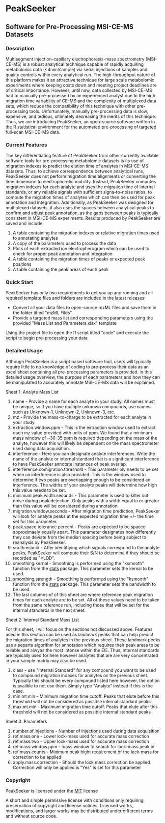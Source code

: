 # PeakSeeker
## Software for Pre-Processing MSI-CE-MS Datasets

### Description

Multisegment injection-capillary electrophoresis-mass spectrometry (MSI-CE-MS) is a robust analytical technique capable of rapidly acquiring metabolomic data (<4min/sample) via serial injections of samples and quality controls within every analytical run. The high-throughput nature of this platform makes it an attractive technique for large scale metabolomic experiments where keeping costs down and meeting project deadlines are of critical importance. However, until now, data collected by MSI-CE-MS had to manually pre-processed by an experienced analyst due to the high migration time variability of CE-MS and the complexity of multiplexed data sets, which reduce the compatibility of this technique with other pre-processing tools. Unfortunately, manually pre-processing data is slow, expensive, and tedious, ultimately decreasing the merits of this technique. Thus, we are introducing PeakSeeker, an open-source software written in the R statistical environment for the automated pre-processing of targeted full-scan MSI-CE-MS data.

### Current Features

The key differentiating feature of PeakSeeker from other currently available software tools for pre-processing metabolomic datasets is its use of migration indexes to predict the elution time of analytes in MSI-CE-MS datasets. Thus, to achieve correspondence between analytical runs, PeakSeeker does not perform migration time alignments or converting the time dimension to electrophoretic mobility. Instead, PeakSeeker computes migration indexes for each analyte and uses the migration time of internal standards, or any reliable signals with sufficient signa-to-noise ratios, to compute the migration times of analytes which can then be used for peak annotation and integration. Additionally, as PeakSeeker was designed for multiplexed datasets, it also uses the spaces between analytical peaks to confirm and adjust peak annotation, as the gaps between peaks is typically consistent in MSI-CE-MS experiments. Results produced by PeakSeeker are saved and include:

1. A table containing the migration indexes or relative migration times used to annotating analytes
2. A copy of the parameters used to process the data
3. Plots of each extracted ion electropherogram which can be used to check for proper peak annotation and integration
4. A table containing the migration times of peaks or expected peak positions
5. A table containing the peak areas of each peak

### Quick Start

PeakSeeker has only two requirements to get you up and running and all required template files and folders are included in the latest releases:
  * Convert all your data files to open-source mzML files and save them in the folder titled "mzML Files"
  * Provide a targeted mass list and corresponding parameters using the provided "Mass List and Parameters.xlsx" template

Using the project file to open the R script titled "code" and execute the script to begin pre-processing your data

### Detailed Usage

Although PeakSeeker is a script based software tool, users will typically require little to no knowledge of coding to pre-process their data as an excel sheet containing all pre-processing parameters is provided. In this detailed usage overview, the purpose of each parameters and how they can be manipulated to accurately annotate MSI-CE-MS data will be explained.

Sheet 1: Analyte Mass List

1. name - Provide a name for each analyte in your study. All names must be unique, so if you have multiple unknown compounds, use names such as Unknown-1, Unknown-2, Unknown-3, etc.
2. mz - Provide the mass-to-charge to be extracted for each analyte in your study.
3. extraction.window.ppm - This is the extraction window used to extract each mz value provided with units of ppm. We found that a minimum mass window of ~30-35 ppm is required depending on the mass of the analyte, however this will likely be dependent on the mass spectrometer used duing data acquisition.
4. interference - Here you can designate analyte interferences. Write the name of the analyte or internal standard that is a significant interference to have PeakSeeker annotate instances of peak overlap.
5. interference.comigration.threshold - This parameter oly needs to be set when an interference is also provided. This is the window used to determine if two peaks are overlapping enough to be considered an interference. The widths of your analyte peaks will determine how high this value needs to be set.
6. minimum.peak.width.seconds - This parameter is used to kilter out noise during peak detection. Only peaks with a width equal to or greater than this value will be considered during annotation.
7. migration.window.seconds - After migration time prediction, PeakSeeker will look for analyte peaks at the expected migration time +/- the time set for this parameter.
8. peak.space.tolerance.percent - Peaks are expected to be spaced approximaely equally apart. This parameter designates how differently they can deviate from the median spacing before being subject to reanalysis by PeakSeeker. 
9. snr.threshold - After identifiying which signals correspond to the analyte peaks, PeakSeeker will compute their S/N to determine if they should be recorded as "<LOD".
10. smoothing.kernal - Smoothing is performed using the "ksmooth" function from the [stats](https://stat.ethz.ch/R-manual/R-devel/library/stats/html/ksmooth.html) package. This parameter sets the kernal to be used.
11. smoothing.strength - Smoothing is performed using the "ksmooth" function from the [stats](https://stat.ethz.ch/R-manual/R-devel/library/stats/html/ksmooth.html) package. This parameter sets the bandwidth to be used.
12. The last columns of of this sheet are where reference peak migration times for each analyte are to be set. All of these values need to be taken from the same reference run, including those that will be set for the internal standards in the next sheet.

Sheet 2: Internal Standard Mass List

For this sheet, I will focus on the sections not discussed above. Features used in this section can be used as landmark peaks that can help predict the migration times of analytes in the previous sheet. These landmark peeks use a separte algorithm for annotation which requires their peak areas to be reliable and alwyas the most intense within the EIE. Thus, internal standards are typically used for here however analytes that are are very concentrated in your sample matrix may also be used. 

1. class - use "Internal Standard" for any compound you want to be used to compound migration indexes for analytes on the previous sheet. Typically this should be every compound listed here however, the option is availble to not use them. Simply type "Analyte" instead if this is the case.
2. min.mt.min - Minimum migration time cutoff. Peaks that elute before this threshold will not be considered as possible internal standard peaks
3. max.mt.min - Maximum migration time cutoff. Peaks that elute after this threshold will not be considered as possible internal standard peaks

Sheet 3: Parameters

1. number.of.injections - Number of injections used during data acquisition
2. ref.mass.one - Lower lock-mass used for accurate mass correction
3. ref.mass.two - Upper lock-mass used for accurate mass correction
4. ref.mass.window.ppm - mass window to search for lock-mass peak in
5. ref.mass.counts - Minimum peak hight requirement of the lock-mass for correction to be applied
6. apply.mass.correction - Should the lock mass correction be applied. Correction will only be applied is "Yes" is set for this parameter
   
### Copyright

PeakSeeker is licensed under the [MIT](https://choosealicense.com/licenses/mit/) license

A short and simple permissive license with conditions only requiring preservation of copyright and license notices. Licensed works, modifications, and larger works may be distributed under different terms and without source code.
